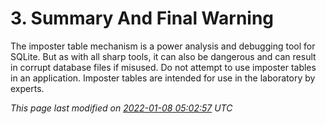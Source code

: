# 3\. Summary And Final Warning



The imposter table mechanism is a power analysis and debugging tool
for SQLite. But as with all sharp tools, it can also be dangerous and
can result in corrupt database files if misused. Do not attempt to
use imposter tables in an application. Imposter tables are intended
for use in the laboratory by experts.



*This page last modified on [2022\-01\-08 05:02:57](https://sqlite.org/docsrc/honeypot) UTC* 


